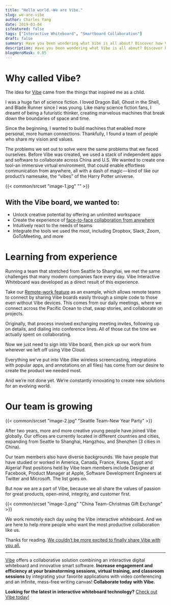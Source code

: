 ```yaml
---
title: "Hello world.~We are Vibe."
slug: we-are-vibe
author: Charles Yang
date: 2019-03-04
isfeatured: false
tags: ["Interactive Whiteboard", "Smartboard Collaboration"]
draft: false
summary: Have you been wondering what Vibe is all about? Discover how Vibe got its name and much more.
description: Have you been wondering what Vibe is all about? Discover how Vibe got its name and much more.
blogHeroMask: 0.05
---
```



# Why called Vibe? 

The idea for [Vibe](http://vibe.us/) came from the things that inspired me as a child.

I was a huge fan of science fiction. I loved Dragon Ball, Ghost in the Shell, and Blade Runner since I was young. Like many science fiction fans, I dreamt of being a futuristic thinker, creating marvelous machines that break down the boundaries of space and time.

Since the beginning, I wanted to build machines that enabled more personal, more human connections. Thankfully, I found a team of people who share my vision and values.

The problems we set out to solve were the same problems that we faced ourselves. Before Vibe was created, we used a stack of independent apps and software to collaborate across China and U.S. We wanted to create one tool-an immersive virtual environment, that could enable effortless communication from anywhere, all with a dash of magic — kind of like our product’s namesake, the “vibes” of the Harry Potter universe.


{{< common/srcset "image-1.jpg" "" >}}



## With the Vibe board, we wanted to:
- Unlock creative potential by offering an unlimited workspace
- Create the experience of [face-to-face collaboration from anywhere](https://vibe.us/product/#teamwork)
- Intuitively react to the needs of teams
- Integrate the tools we used the most, including Dropbox, Slack, Zoom, GoToMeeting, and more


# Learning from experience


Running a team that stretched from Seattle to Shanghai, we met the same challenges that many modern companies face every day. Vibe Interactive Whiteboard was developed as a direct result of this experience.

Take our [Remote-work feature](https://vibe.us/product/#video-conf) as an example, which allows remote teams to connect by sharing Vibe boards easily through a simple code to those even without Vibe devices. This comes from our daily meetings, where we connect across the Pacific Ocean to chat, swap stories, and collaborate on projects.

Originally, that process involved exchanging meeting invites, following up on details, and dialing into conference lines. All of those cut the time we actually spent on collaborating.

Now we just need to sign into Vibe board, then pick up our work from wherever we left off using Vibe Cloud.

Everything we’ve put into Vibe (like wireless screencasting, integrations with popular apps, and annotations on all files) has come from our desire to create the product we needed most.

And we’re not done yet. We’re constantly innovating to create new solutions for an evolving world.


# Our team is growing


{{< common/srcset "image-2.jpg" "Seattle Team-New Year Party" >}}


After two years, more and more creative young people have joined Vibe globally. Our offices are currently located in different countries and cities, expanding from Seattle to Shanghai, Hangzhou, and Shenzhen (3 cities in China). 


Our team members also have diverse backgrounds. We have people that have studied or worked in America, Canada, France, Korea, Egypt and Algeria! Past positions held by Vibe team members include Designer at Facebook, Product Manager at Apple, Software Development Engineers at Twitter and Microsoft. The list goes on. 

But now we are a part of Vibe, because we all share the values of passion for great products, open-mind, integrity, and customer first.


{{< common/srcset "image-3.png" "China Team-Christmas Gift Exchange" >}}


We work remotely each day using the Vibe interactive whiteboard. And we are here to help more people who want the most productive collaboration like us.

Thanks for reading. [We couldn’t be more excited to finally share Vibe with you all.](https://vibe.us/)



----------

[Vibe](https://vibe.us/) offers a collaborative solution combining an interactive digital whiteboard and innovative smart software. **Increase engagement and efficiency at your brainstorming sessions, virtual training, and classroom sessions** by integrating your favorite applications with video conferencing and an infinite, mess-free writing canvas! **Collaborate today with Vibe.**

**Looking for the latest in interactive whiteboard technology?** [Check out Vibe today!](https://vibe.us/order/)
